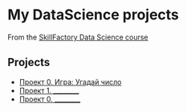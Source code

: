 # My DataScience projects

From the [SkillFactory Data Science course](https://skillfactory.ru/data-scientist-pro-mgu)

## Projects

* [Проект 0. Игра: Угадай число](https://github.com/itbias/sf_data_science)
* [Проект 1. ________](________)
* [Проект 0. ________](________)
